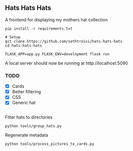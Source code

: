 ## Hats Hats Hats

A frontend for displaying my mothers hat collection

```shell
pip install -r requirements.txt

# Setup
git clone https://github.com/sethtroisi/hats-hats-hats
cd hats-hats-hats

FLASK_APP=app.py FLASK_ENV=development flask run
```

A local server should now be running at http://localhost:5090

### TODO

* [x] Cards
* [x] Better filtering
* [x] CSS
* [x] Generic hat

##

Filter hats to directories

```
python tools/group_hats.py
```

Regenerate metadata

```
python tools/process_pictures_to_cards.py
```
